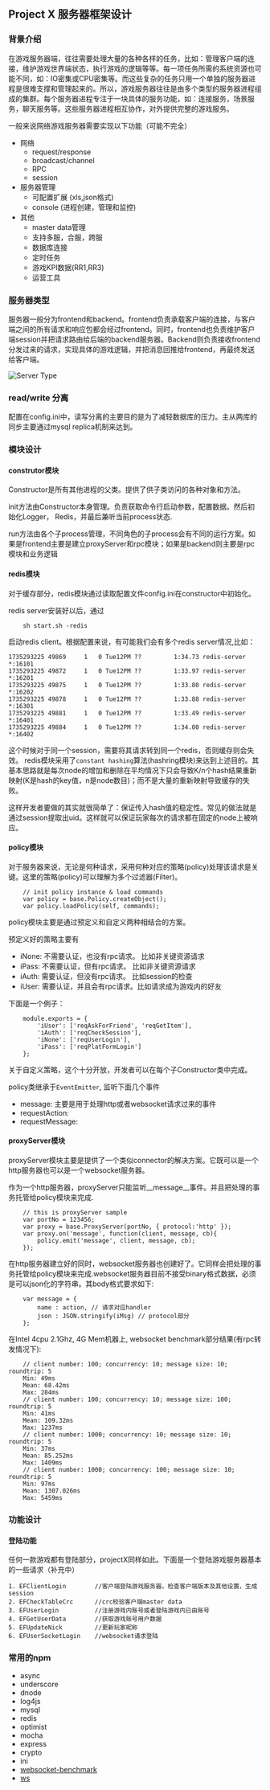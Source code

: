 ## Project X 服务器框架设计

### 背景介绍

在游戏服务器端，往往需要处理大量的各种各样的任务，比如：管理客户端的连接，维护游戏世界端状态，执行游戏的逻辑等等。每一项任务所需的系统资源也可能不同，如：IO密集或CPU密集等。而这些复杂的任务只用一个单独的服务器进程是很难支撑和管理起来的。所以，游戏服务器往往是由多个类型的服务器进程组成的集群。每个服务器进程专注于一块具体的服务功能，如：连接服务，场景服务，聊天服务等。这些服务器进程相互协作，对外提供完整的游戏服务。

一般来说网络游戏服务器需要实现以下功能（可能不完全）

* 网络
  	* request/response
	* broadcast/channel
	* RPC
	* session	
* 服务器管理
	* 可配置扩展 (xls,json格式)
	* console (进程创建，管理和监控)	
* 其他
	* master data管理
	* 支持多服，合服，跨服
	* 数据库连接
	* 定时任务
	* 游戏KPI数据(RR1,RR3)
	* 运营工具
	

### 服务器类型

服务器一般分为frontend和backend。frontend负责承载客户端的连接，与客户端之间的所有请求和响应包都会经过frontend。同时，frontend也负责维护客户端session并把请求路由给后端的backend服务器。Backend则负责接收frontend分发过来的请求，实现具体的游戏逻辑，并把消息回推给frontend，再最终发送给客户端。

![Server Type](https://camo.githubusercontent.com/5935f0403ef84c20197af32d6ca0d86069c742b3/687474703a2f2f706f6d656c6f2e6e6574656173652e636f6d2f7265736f757263652f646f63756d656e74496d6167652f7365727665722d747970652e706e67)

### read/write 分离

配置在config.ini中，读写分离的主要目的是为了减轻数据库的压力。主从两库的同步主要通过mysql replica机制来达到。


### 模块设计

#### construtor模块
Constructor是所有其他进程的父类。提供了供子类访问的各种对象和方法。

init方法由Constructor本身管理。负责获取命令行启动参数，配置数据。然后初始化Logger， Redis，并最后兼听当前process状态.

run方法由各个子process管理，不同角色的子process会有不同的运行方案。如果是frontend主要是建立proxyServer和rpc模块；如果是backend则主要是rpc模块和业务逻辑

#### redis模块
对于缓存部分，redis模块通过读取配置文件config.ini在constructor中初始化。

redis server安装好以后，通过 

		sh start.sh -redis
启动redis client。根据配置来说，有可能我们会有多个redis server情况,比如：

	1735293225 49869     1   0 Tue12PM ??         1:34.73 redis-server *:16101   
	1735293225 49872     1   0 Tue12PM ??         1:33.97 redis-server *:16201   
	1735293225 49875     1   0 Tue12PM ??         1:33.80 redis-server *:16202   
	1735293225 49878     1   0 Tue12PM ??         1:33.88 redis-server *:16301   
	1735293225 49881     1   0 Tue12PM ??         1:33.49 redis-server *:16401   
	1735293225 49884     1   0 Tue12PM ??         1:34.00 redis-server *:16402 

这个时候对于同一个session，需要将其请求转到同一个redis，否则缓存则会失效。
redis模块采用了`constant hashing`算法(hashring模块)来达到上述目的。其基本思路就是每次node的增加和删除在平均情况下只会导致K/n个hash结果重新映射(K是hash的key值，n是node数目)；而不是大量的重新映射导致缓存的失败。

这样开发者要做的其实就很简单了：保证传入hash值的稳定性。常见的做法就是通过session提取出uid。这样就可以保证玩家每次的请求都在固定的node上被响应。

#### policy模块

对于服务器来说，无论是何种请求，采用何种对应的策略(policy)处理该请求是关键。这里的策略(policy)可以理解为多个过滤器(Filter)。

		// init policy instance & load commands
		var policy = base.Policy.createObject();
		var policy.loadPolicy(self, commands);
		
policy模块主要是通过预定义和自定义两种相结合的方案。

预定义好的策略主要有

* iNone: 不需要认证，也没有rpc请求。 比如非关键资源请求
* iPass: 不需要认证，但有rpc请求。 比如非关键资源请求
* iAuth: 需要认证，但没有rpc请求。 比如session的检查
* iUser: 需要认证，并且会有rpc请求。比如请求成为游戏内的好友

下面是一个例子：

		module.exports = {
			'iUser': ['reqAskForFriend', 'reqGetItem'],
			'iAuth': ['reqCheckSession'],
			'iNone': ['reqUserLogin'],
			'iPass': ['reqPlatFormLogin']
		};

关于自定义策略，这个十分开放，开发者可以在每个子Constructor类中完成。

policy类继承于`EventEmitter`, 监听下面几个事件

* message: 主要是用于处理http或者websocket请求过来的事件
* requestAction:
* requestMessage:

#### proxyServer模块

proxyServer模块主要是提供了一个类似connector的解决方案。它既可以是一个http服务器也可以是一个websocket服务器。

作为一个http服务器，proxyServer只能监听__message__事件。并且把处理的事务托管给policy模块来完成.

		// this is proxyServer sample
		var portNo = 123456;
		var proxy = base.ProxyServer(portNo, { protocol:'http' });
		var proxy.on('message', function(client, message, cb){ 
			policy.emit('message', client, message, cb); 
		});
		
在http服务器建立好的同时，websocket服务器也创建好了。它同样会把处理的事务托管给policy模块来完成.websocket服务器目前不接受binary格式数据，必须是可以json化的字符串。其body格式要求如下:

		var message = {
			name : action, // 请求对应handler
			json : JSON.stringify(iMsg) // protocol部分
		};
		
在Intel 4cpu 2.1Ghz, 4G Mem机器上, websocket benchmark部分结果(有rpc转发情况下):
		
		// client number: 100; concurrency: 10; message size: 10; roundtrip: 5
		Min: 49ms
		Mean: 68.42ms
		Max: 284ms
		// client number: 100; concurrency: 10; message size: 100; roundtrip: 5
		Min: 41ms
		Mean: 109.32ms
		Max: 1237ms
		// client number: 1000; concurrency: 10; message size: 10; roundtrip: 5
		Min: 37ms
		Mean: 85.252ms
		Max: 1409ms
		// client number: 1000; concurrency: 100; message size: 10; roundtrip: 5
		Min: 97ms
		Mean: 1307.026ms
		Max: 5459ms

### 功能设计

#### 登陆功能
任何一款游戏都有登陆部分，projectX同样如此。下面是一个登陆游戏服务器基本的一些请求（补充中）

	1. EFClientLogin 		//客户端登陆游戏服务器，检查客户端版本及其他设置，生成session
	2. EFCheckTableCrc		//crc校验客户端master data
	3. EFUserLogin			//注册游戏内账号或者登陆游戏内已由账号
	4. EFGetUserData		//获取游戏账号用户数据
	5. EFUpdateNick			//更新玩家昵称
	6. EFUserSocketLogin	//websocket请求登陆

### 常用的npm

* async
* underscore
* dnode
* log4js
* mysql
* redis
* optimist
* mocha
* express
* crypto
* ini
* [websocket-benchmark](https://github.com/cargomedia/websocket-benchmark) 
* [ws](https://github.com/websockets/ws)